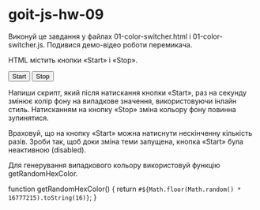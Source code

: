 # goit-js-hw-09

<!-- # Завдання 1 - перемикач кольорів -->

Виконуй це завдання у файлах 01-color-switcher.html і 01-color-switcher.js.
Подивися демо-відео роботи перемикача.

HTML містить кнопки «Start» і «Stop».

<button type="button" data-start>Start</button>
<button type="button" data-stop>Stop</button>

Напиши скрипт, який після натискання кнопки «Start», раз на секунду змінює колір
фону <body> на випадкове значення, використовуючи інлайн стиль. Натисканням на
кнопку «Stop» зміна кольору фону повинна зупинятися.

<!--!    УВАГА -->

Враховуй, що на кнопку «Start» можна натиснути нескінченну кількість разів.
Зроби так, щоб доки зміна теми запущена, кнопка «Start» була неактивною
(disabled).

Для генерування випадкового кольору використовуй функцію getRandomHexColor.

function getRandomHexColor() { return
`#${Math.floor(Math.random() * 16777215).toString(16)}`; }
